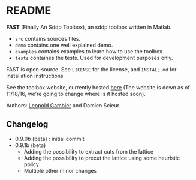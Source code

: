# README

**FAST** (Finally An Sddp Toolbox), an sddp toolbox written in Matlab.

- `src` contains sources files.
- `demo` contains one well explained demo.
- `examples` contains examples to learn how to use the toolbox.
- `tests` containes the tests. Used for development purposes only.

FAST is open-source. See `LICENSE` for the license, and `INSTALL.md` for installation instructions

See the toolbox website, currently hosted [here](http://baemerick.be/fast/) (The website is down as of 11/18/16, we're going to change where is it hosted soon). 

Authors: [Leopold Cambier](https://people.stanford.edu/lcambier) and Damien Scieur

## Changelog

- 0.9.0b (beta) : initial commit
- 0.9.1b (beta) 
  * Adding the possibility to extract cuts from the lattice
  * Adding the possibility to precut the lattice using some heuristic policy
  * Multiple other minor changes
